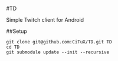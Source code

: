 #TD

Simple Twitch client for Android

##Setup

```
git clone git@github.com:CiTuX/TD.git TD
cd TD
git submodule update --init --recursive
```
